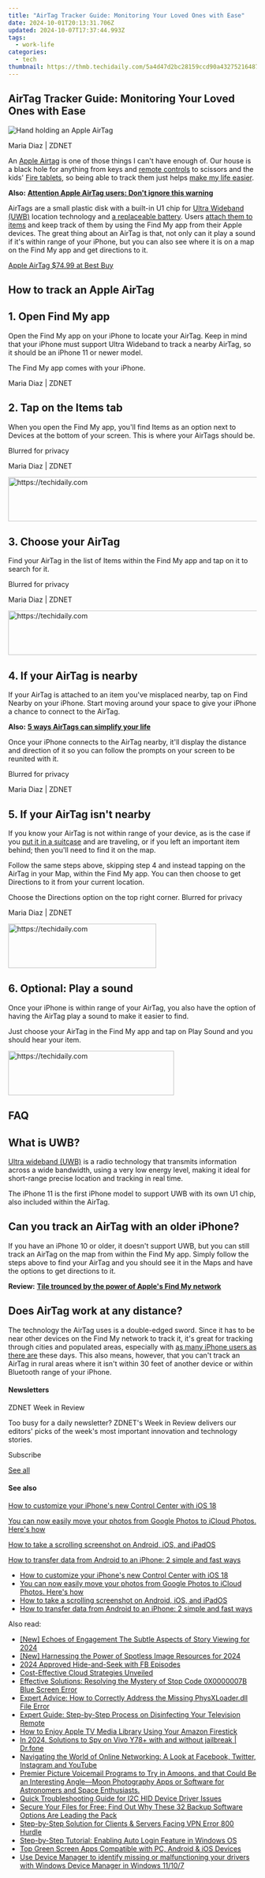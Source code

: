 ```yaml
---
title: "AirTag Tracker Guide: Monitoring Your Loved Ones with Ease"
date: 2024-10-01T20:13:31.706Z
updated: 2024-10-07T17:37:44.993Z
tags:
  - work-life
categories:
  - tech
thumbnail: https://thmb.techidaily.com/5a4d47d2bc28159ccd90a432752164871c06ebbcaaa0d991f5b2af6c3794c92c.jpg
---
```


## AirTag Tracker Guide: Monitoring Your Loved Ones with Ease

![Hand holding an Apple AirTag](https://www.zdnet.com/a/img/resize/27189e46f64258ae6e1d11160374bee5fd2290c0/2023/01/11/832ec55e-e595-4240-a915-bdc5f83a0981/airtag.jpg?auto=webp&width=1280)

Maria Diaz | ZDNET

An [Apple Airtag](https://buy.geni.us/Proxy.ashx?TSID=368250&GR%5FURL=https%3A%2F%2Fwww.amazon.com%2FApple-MX532AM-A-AirTag%2Fdp%2FB0933BVK6T%3Ftag%3Dzd-buy-button-20%26ascsubtag%3D%5F%5FCOM%5FCLICK%5FID%5F%5F%7C5eb3853d-78bf-4ff2-b39b-84634b250cd2%7Cdtp&dtb=1) is one of those things I can't have enough of. Our house is a black hole for anything from keys and [remote controls](https://www.zdnet.com/home-and-office/home-entertainment/this-accessory-lets-you-add-an-airtag-to-your-apple-tv-remote/) to scissors and the kids' [Fire tablets](https://buy.geni.us/Proxy.ashx?TSID=368250&GR%5FURL=https%3A%2F%2Fwww.amazon.com%2FFire-7-Kids-Tablet%2Fdp%2FB099HDR2Y6%3Ftag%3Dzd-buy-button-20%26ascsubtag%3D%5F%5FCOM%5FCLICK%5FID%5F%5F%7C5eb3853d-78bf-4ff2-b39b-84634b250cd2%7Cdtp&dtb=1), so being able to track them just helps [make my life easier](https://www.zdnet.com/article/five-ways-apple-airtags-can-help-you-beyond-tracking-keys/). 

**Also:** [**Attention Apple AirTag users: Don't ignore this warning**](https://www.zdnet.com/article/attention-apple-airtag-users-dont-ignore-this-warning/)

AirTags are a small plastic disk with a built-in U1 chip for [Ultra Wideband (UWB)](https://www.zdnet.com/article/what-is-uwb-and-why-is-iphone-a-better-choice-if-you-want-to-make-use-of-it/) location technology and [a replaceable battery](https://www.zdnet.com/article/how-to-change-the-battery-in-your-apple-airtag/). Users [attach them to items](https://www.zdnet.com/home-and-office/how-to-securely-attach-your-apple-airtag-to-things-without-breaking-the-bank/) and keep track of them by using the Find My app from their Apple devices. The great thing about an AirTag is that, not only can it play a sound if it's within range of your iPhone, but you can also see where it is on a map on the Find My app and get directions to it.

[Apple AirTag $74.99 at Best Buy](https://shop-links.co/link/?url=https%3A%2F%2Fbestbuy.7tiv.net%2Fc%2F376373%2F633495%2F10014%3Fprodsku%3D6461349%26u%3Dhttp%253A%252F%252Fwww.bestbuy.com%252Fsite%252F-%252F6461349.p%253Fcmp%253DRMX&publisher_slug=itechdaily19598&exclusive=1)

## How to track an Apple AirTag

## 1\. Open Find My app

Open the Find My app on your iPhone to locate your AirTag. Keep in mind that your iPhone must support Ultra Wideband to track a nearby AirTag, so it should be an iPhone 11 or newer model. 

The Find My app comes with your iPhone.

Maria Diaz | ZDNET

## 2\. Tap on the Items tab

When you open the Find My app, you'll find Items as an option next to Devices at the bottom of your screen. This is where your AirTags should be.

Blurred for privacy

Maria Diaz | ZDNET

<!-- affiliate ads begin -->
<a href="https://ephamedtechinc.pxf.io/c/5597632/2137228/26400" target="_top" id="2137228">
  <img src="//a.impactradius-go.com/display-ad/26400-2137228" border="0" alt="https://techidaily.com" width="728" height="90"/>
</a>
<img height="0" width="0" src="https://ephamedtechinc.pxf.io/i/5597632/2137228/26400" style="position:absolute;visibility:hidden;" border="0" />
<!-- affiliate ads end -->

## 3\. Choose your AirTag

Find your AirTag in the list of Items within the Find My app and tap on it to search for it. 

Blurred for privacy

Maria Diaz | ZDNET

<!-- affiliate ads begin -->
<a href="https://malaysia-healthcare-travel-council.pxf.io/c/5597632/1557747/17382" target="_top" id="1557747">
  <img src="//a.impactradius-go.com/display-ad/17382-1557747" border="0" alt="https://techidaily.com" width="728" height="90"/>
</a>
<img height="0" width="0" src="https://malaysia-healthcare-travel-council.pxf.io/i/5597632/1557747/17382" style="position:absolute;visibility:hidden;" border="0" />
<!-- affiliate ads end -->

## 4\. If your AirTag is nearby

If your AirTag is attached to an item you've misplaced nearby, tap on Find Nearby on your iPhone. Start moving around your space to give your iPhone a chance to connect to the AirTag.

**Also:** [**5 ways AirTags can simplify your life**](https://www.zdnet.com/article/five-ways-apple-airtags-can-help-you-beyond-tracking-keys/)

Once your iPhone connects to the AirTag nearby, it'll display the distance and direction of it so you can follow the prompts on your screen to be reunited with it.

Blurred for privacy

Maria Diaz | ZDNET

## 5\. If your AirTag isn't nearby

If you know your AirTag is not within range of your device, as is the case if you [put it in a suitcase](https://www.zdnet.com/article/airline-backtracks-on-apple-airtag-ban-in-checked-luggage/) and are traveling, or if you left an important item behind; then you'll need to find it on the map. 

Follow the same steps above, skipping step 4 and instead tapping on the AirTag in your Map, within the Find My app. You can then choose to get Directions to it from your current location.

Choose the Directions option on the top right corner. Blurred for privacy

Maria Diaz | ZDNET

<!-- affiliate ads begin -->
<a href="https://homestyler.sjv.io/c/5597632/1943750/22993" target="_top" id="1943750">
  <img src="//a.impactradius-go.com/display-ad/22993-1943750" border="0" alt="https://techidaily.com" width="300" height="90"/>
</a>
<img height="0" width="0" src="https://homestyler.sjv.io/i/5597632/1943750/22993" style="position:absolute;visibility:hidden;" border="0" />
<!-- affiliate ads end -->

## 6\. Optional: Play a sound

Once your iPhone is within range of your AirTag, you also have the option of having the AirTag play a sound to make it easier to find. 

Just choose your AirTag in the Find My app and tap on Play Sound and you should hear your item. 

<!-- affiliate ads begin -->
<a href="https://aligracehair.sjv.io/c/5597632/2135358/19272" target="_top" id="2135358">
  <img src="//a.impactradius-go.com/display-ad/19272-2135358" border="0" alt="https://techidaily.com" width="336" height="90"/>
</a>
<img height="0" width="0" src="https://aligracehair.sjv.io/i/5597632/2135358/19272" style="position:absolute;visibility:hidden;" border="0" />
<!-- affiliate ads end -->

## FAQ

## What is UWB?

[Ultra wideband (UWB)](https://www.zdnet.com/article/what-is-uwb-and-why-is-iphone-a-better-choice-if-you-want-to-make-use-of-it/) is a radio technology that transmits information across a wide bandwidth, using a very low energy level, making it ideal for short-range precise location and tracking in real time.

The iPhone 11 is the first iPhone model to support UWB with its own U1 chip, also included within the AirTag.

## Can you track an AirTag with an older iPhone?  

If you have an iPhone 10 or older, it doesn't support UWB, but you can still track an AirTag on the map from within the Find My app. Simply follow the steps above to find your AirTag and you should see it in the Maps and have the options to get directions to it. 

**Review:** [**Tile trounced by the power of Apple's Find My network**](https://www.zdnet.com/product/apple-airtag-anti-loss-bluetooth-tag-for-cellular-phone-tablet-mx532ama/)

## Does AirTag work at any distance?  

The technology the AirTag uses is a double-edged sword. Since it has to be near other devices on the Find My network to track it, it's great for tracking through cities and populated areas, especially with [as many iPhone users as there are](https://www.zdnet.com/article/android-users-are-switching-up-to-iphones-in-record-numbers/) these days. This also means, however, that you can't track an AirTag in rural areas where it isn't within 30 feet of another device or within Bluetooth range of your iPhone.

#### Newsletters

ZDNET Week in Review

Too busy for a daily newsletter? ZDNET's Week in Review delivers our editors' picks of the week's most important innovation and technology stories.

 Subscribe

[See all](https://www.zdnet.com/newsletters/)

#### See also

[How to customize your iPhone's new Control Center with iOS 18](https://www.zdnet.com/article/how-to-customize-your-iphones-new-control-center-with-ios-18/ "How to customize your iPhone's new Control Center with iOS 18")

[You can now easily move your photos from Google Photos to iCloud Photos. Here's how](https://www.zdnet.com/article/you-can-now-easily-move-your-photos-from-google-photos-to-icloud-photos-heres-how/ "You can now easily move your photos from Google Photos to iCloud Photos. Here's how")

[How to take a scrolling screenshot on Android, iOS, and iPadOS](https://www.zdnet.com/article/how-to-take-a-scrolling-screenshot-on-android-ios-and-ipados/ "How to take a scrolling screenshot on Android, iOS, and iPadOS")

[How to transfer data from Android to an iPhone: 2 simple and fast ways](https://www.zdnet.com/article/how-to-transfer-data-from-android-to-an-iphone/ "How to transfer data from Android to an iPhone: 2 simple and fast ways")

* [How to customize your iPhone's new Control Center with iOS 18](https://www.zdnet.com/article/how-to-customize-your-iphones-new-control-center-with-ios-18/ "How to customize your iPhone's new Control Center with iOS 18")
* [You can now easily move your photos from Google Photos to iCloud Photos. Here's how](https://www.zdnet.com/article/you-can-now-easily-move-your-photos-from-google-photos-to-icloud-photos-heres-how/ "You can now easily move your photos from Google Photos to iCloud Photos. Here's how")
* [How to take a scrolling screenshot on Android, iOS, and iPadOS](https://www.zdnet.com/article/how-to-take-a-scrolling-screenshot-on-android-ios-and-ipados/ "How to take a scrolling screenshot on Android, iOS, and iPadOS")
* [How to transfer data from Android to an iPhone: 2 simple and fast ways](https://www.zdnet.com/article/how-to-transfer-data-from-android-to-an-iphone/ "How to transfer data from Android to an iPhone: 2 simple and fast ways")

<ins class="adsbygoogle"
     style="display:block"
     data-ad-format="autorelaxed"
     data-ad-client="ca-pub-7571918770474297"
     data-ad-slot="1223367746"></ins>

<ins class="adsbygoogle"
     style="display:block"
     data-ad-client="ca-pub-7571918770474297"
     data-ad-slot="8358498916"
     data-ad-format="auto"
     data-full-width-responsive="true"></ins>

<span class="atpl-alsoreadstyle">Also read:</span>
<div><ul>
<li><a href="https://instagram-video-files.techidaily.com/new-echoes-of-engagement-the-subtle-aspects-of-story-viewing-for-2024/"><u>[New] Echoes of Engagement The Subtle Aspects of Story Viewing for 2024</u></a></li>
<li><a href="https://fox-friendly.techidaily.com/new-harnessing-the-power-of-spotless-image-resources-for-2024/"><u>[New] Harnessing the Power of Spotless Image Resources for 2024</u></a></li>
<li><a href="https://facebook-video-files.techidaily.com/2024-approved-hide-and-seek-with-fb-episodes/"><u>2024 Approved Hide-and-Seek with FB Episodes</u></a></li>
<li><a href="https://extra-hints.techidaily.com/cost-effective-cloud-strategies-unveiled/"><u>Cost-Effective Cloud Strategies Unveiled</u></a></li>
<li><a href="https://techno-recovery.techidaily.com/effective-solutions-resolving-the-mystery-of-stop-code-0x0000007b-blue-screen-error/"><u>Effective Solutions: Resolving the Mystery of Stop Code 0X0000007B Blue Screen Error</u></a></li>
<li><a href="https://techno-recovery.techidaily.com/expert-advice-how-to-correctly-address-the-missing-physxloaderdll-file-error/"><u>Expert Advice: How to Correctly Address the Missing PhysXLoader.dll File Error</u></a></li>
<li><a href="https://techno-recovery.techidaily.com/expert-guide-step-by-step-process-on-disinfecting-your-television-remote/"><u>Expert Guide: Step-by-Step Process on Disinfecting Your Television Remote</u></a></li>
<li><a href="https://techno-recovery.techidaily.com/how-to-enjoy-apple-tv-media-library-using-your-amazon-firestick/"><u>How to Enjoy Apple TV Media Library Using Your Amazon Firestick</u></a></li>
<li><a href="https://android-location-track.techidaily.com/in-2024-solutions-to-spy-on-vivo-y78plus-with-and-without-jailbreak-drfone-by-drfone-virtual-android/"><u>In 2024, Solutions to Spy on Vivo Y78+ with and without jailbreak | Dr.fone</u></a></li>
<li><a href="https://win-forum.techidaily.com/navigating-the-world-of-online-networking-a-look-at-facebook-twitter-instagram-and-youtube/"><u>Navigating the World of Online Networking: A Look at Facebook, Twitter, Instagram and YouTube</u></a></li>
<li><a href="https://techno-recovery.techidaily.com/premier-picture-voicemail-programs-to-try-in-amoons-and-that-could-be-an-interesting-anglemoon-photography-apps-or-software-for-astronomers-and-space-enthus48/"><u>Premier Picture Voicemail Programs to Try in Amoons, and that Could Be an Interesting Angle—Moon Photography Apps or Software for Astronomers and Space Enthusiasts.</u></a></li>
<li><a href="https://hardware-help.techidaily.com/quick-troubleshooting-guide-for-i2c-hid-device-driver-issues/"><u>Quick Troubleshooting Guide for I2C HID Device Driver Issues</u></a></li>
<li><a href="https://techno-recovery.techidaily.com/secure-your-files-for-free-find-out-why-these-32-backup-software-options-are-leading-the-pack/"><u>Secure Your Files for Free: Find Out Why These 32 Backup Software Options Are Leading the Pack</u></a></li>
<li><a href="https://techno-recovery.techidaily.com/step-by-step-solution-for-clients-and-servers-facing-vpn-error-800-hurdle/"><u>Step-by-Step Solution for Clients & Servers Facing VPN Error 800 Hurdle</u></a></li>
<li><a href="https://techno-recovery.techidaily.com/step-by-step-tutorial-enabling-auto-login-feature-in-windows-os/"><u>Step-by-Step Tutorial: Enabling Auto Login Feature in Windows OS</u></a></li>
<li><a href="https://some-knowledge.techidaily.com/top-green-screen-apps-compatible-with-pc-android-and-ios-devices/"><u>Top Green Screen Apps Compatible with PC, Android & iOS Devices</u></a></li>
<li><a href="https://techidaily.com/use-device-manager-to-identify-missing-or-malfunctioning-your-drivers-with-windows-device-manager-in-windows-11107-by-drivereasy-guide/"><u>Use Device Manager to identify missing or malfunctioning your drivers with Windows Device Manager in Windows 11/10/7</u></a></li>
</ul></div>

